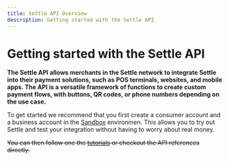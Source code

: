 ```yaml
---
title: Settle API Overview
description: Getting started with the Settle API
---
```

# Getting started with the Settle API

**The Settle API allows merchants in the Settle network to integrate Settle into their payment solutions, such as POS terminals, websites, and mobile apps. The API is a versatile framework of functions to create custom payment flows, with buttons, QR codes, or phone numbers depending on the use case.**

To get started we recommend that you first create a consumer account and a business account in the [Sandbox](/sandbox) environmen. This allows you to try out Settle and test your integration without having to worry about real money.

<del>You can then follow one the [tutorials](/tutorials) or checkout the API references directly.</del>
